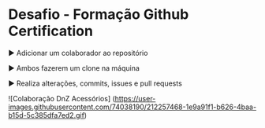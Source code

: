 # Desafio - Formação Github Certification

▶️ Adicionar um colaborador ao repositório

▶️ Ambos fazerem um clone na máquina

▶️ Realiza alterações, commits, issues e pull requests

![Colaboração DnZ Acessórios] (https://user-images.githubusercontent.com/74038190/212257468-1e9a91f1-b626-4baa-b15d-5c385dfa7ed2.gif)



